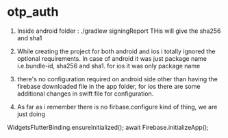 # otp_auth


1. Inside android folder :  ./gradlew signingReport
THis will give the sha256 and sha1

2. While creating the project for both android and ios i totally ignored the optional requirements. In case of android it was just package name i.e.bundle-id, sha256 and sha1.
for ios it was only package name 

3. there's no configuration required on android side other than having the firebase downloaded file in the app folder,
for ios there are some additional changes in swift file for configuration.

4. As far as i remember there is no firbase.configure kind of thing, we are just doing 

WidgetsFlutterBinding.ensureInitialized();
await Firebase.initializeApp();
